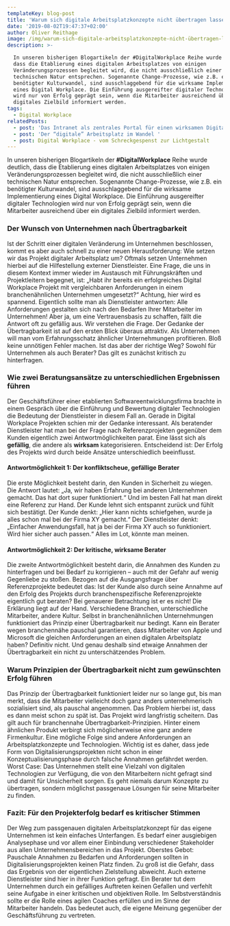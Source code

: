 ```yaml
---
templateKey: blog-post
title: 'Warum sich digitale Arbeitsplatzkonzepte nicht übertragen lassen '
date: '2019-08-02T19:47:37+02:00'
author: Oliver Reithage
image: /img/warum-sich-digitale-arbeitsplatzkonzepte-nicht-übertragen-lassen-.png
description: >-

  In unseren bisherigen Blogartikeln der #DigitalWorkplace Reihe wurde deutlich,
  dass die Etablierung eines digitalen Arbeitsplatzes von einigen
  Veränderungsprozessen begleitet wird, die nicht ausschließlich einer
  technischen Natur entsprechen. Sogenannte Change-Prozesse, wie z.B. ein
  benötigter Kulturwandel, sind ausschlaggebend für die wirksame Implementierung
  eines Digital Workplace. Die Einführung ausgereifter digitaler Technologien
  wird nur von Erfolg geprägt sein, wenn die Mitarbeiter ausreichend über ein
  digitales Zielbild informiert werden. 
tags:
  - Digital Workplace
relatedPosts:
  - post: 'Das Intranet als zentrales Portal für einen wirksamen Digital Workplace '
  - post: 'Der “digitale” Arbeitsplatz im Wandel '
  - post: Digital Workplace - vom Schreckgespenst zur Lichtgestalt
---
```

In unseren bisherigen Blogartikeln der **\#DigitalWorkplace** Reihe wurde deutlich, dass die Etablierung eines digitalen Arbeitsplatzes von einigen Veränderungsprozessen begleitet wird, die nicht ausschließlich einer technischen Natur entsprechen. Sogenannte Change-Prozesse, wie z.B. ein benötigter Kulturwandel, sind ausschlaggebend für die wirksame Implementierung eines Digital Workplace. Die Einführung ausgereifter digitaler Technologien wird nur von Erfolg geprägt sein, wenn die Mitarbeiter ausreichend über ein digitales Zielbild informiert werden. 

### Der Wunsch von Unternehmen nach Übertragbarkeit

Ist der Schritt einer digitalen Veränderung im Unternehmen beschlossen, kommt es aber auch schnell zu einer neuen Herausforderung: Wie setzen wir das Projekt digitaler Arbeitsplatz um? Oftmals setzen Unternehmen hierbei auf die Hilfestellung externer Dienstleister. Eine Frage, die uns in diesem Kontext immer wieder im Austausch mit Führungskräften und Projektleitern begegnet, ist: „Habt ihr bereits ein erfolgreiches Digital Workplace Projekt mit vergleichbaren Anforderungen in einem branchenähnlichen Unternehmen umgesetzt?“ Achtung, hier wird es spannend. Eigentlich sollte man als Dienstleister antworten: Alle Anforderungen gestalten sich nach den Bedarfen Ihrer Mitarbeiter im Unternehmen! Aber ja, um eine Vertrauensbasis zu schaffen, fällt die Antwort oft zu gefällig aus. Wir verstehen die Frage. Der Gedanke der Übertragbarkeit ist auf den ersten Blick überaus attraktiv. Als Unternehmen will man vom Erfahrungsschatz ähnlicher Unternehmungen profitieren. Bloß keine unnötigen Fehler machen. Ist das aber der richtige Weg? Sowohl für Unternehmen als auch Berater? Das gilt es zunächst kritisch zu hinterfragen. 

### Wie zwei Beratungsansätze zu unterschiedlichen Ergebnissen führen

Der Geschäftsführer einer etablierten Softwareentwicklungsfirma brachte in einem Gespräch über die Einführung und Bewertung digitaler Technologien die Bedeutung der Dienstleister in diesem Fall an. Gerade in Digital Workplace Projekten schien mir der Gedanke interessant. Als beratender Dienstleister hat man bei der Frage nach Referenzprojekten gegenüber dem Kunden eigentlich zwei Antwortmöglichkeiten parat. Eine lässt sich als **gefällig**, die andere als **wirksam** kategorisieren. Entscheidend ist: Der Erfolg des Projekts wird durch beide Ansätze unterschiedlich beeinflusst. 

#### Antwortmöglichkeit 1: Der konfliktscheue, gefällige Berater

Die erste Möglichkeit besteht darin, den Kunden in Sicherheit zu wiegen. Die Antwort lautet: „Ja, wir haben Erfahrung bei anderen Unternehmen gemacht. Das hat dort super funktioniert.“ Und im besten Fall hat man direkt eine Referenz zur Hand. Der Kunde lehnt sich entspannt zurück und fühlt sich bestätigt. Der Kunde denkt: „Hier kann nichts schiefgehen, wurde ja alles schon mal bei der Firma XY gemacht.“ Der Dienstleister denkt: „Einfacher Anwendungsfall, hat ja bei der Firma XY auch so funktioniert. Wird hier sicher auch passen.“ Alles im Lot, könnte man meinen. 

#### Antwortmöglichkeit 2: Der kritische, wirksame Berater

Die zweite Antwortmöglichkeit besteht darin, die Annahmen des Kunden zu hinterfragen und bei Bedarf zu korrigieren – auch mit der Gefahr auf wenig Gegenliebe zu stoßen. Bezogen auf die Ausgangsfrage über Referenzprojekte bedeutet das: Ist der Kunde also durch seine Annahme auf den Erfolg des Projekts durch branchenspezifische Referenzprojekte eigentlich gut beraten? Bei genauerer Betrachtung ist er es nicht! Die Erklärung liegt auf der Hand. Verschiedene Branchen, unterschiedliche Mitarbeiter, andere Kultur. Selbst in branchenähnlichen Unternehmungen funktioniert das Prinzip einer Übertragbarkeit nur bedingt. Kann ein Berater wegen branchennähe pauschal garantieren, dass Mitarbeiter von Apple und Microsoft die gleichen Anforderungen an einen digitalen Arbeitsplatz haben? Definitiv nicht. Und genau deshalb sind etwaige Annahmen der Übertragbarkeit ein nicht zu unterschätzendes Problem. 

### Warum Prinzipien der Übertragbarkeit nicht zum gewünschten Erfolg führen

Das Prinzip der Übertragbarkeit funktioniert leider nur so lange gut, bis man merkt, dass die Mitarbeiter vielleicht doch ganz anders unternehmerisch sozialisiert sind, als pauschal angenommen. Das Problem hierbei ist, dass es dann meist schon zu spät ist. Das Projekt wird langfristig scheitern. Das gilt auch für branchennahe Übertragbarkeit-Prinzipien. Hinter einem ähnlichen Produkt verbirgt sich möglicherweise eine ganz andere Firmenkultur. Eine mögliche Folge sind andere Anforderungen an Arbeitsplatzkonzepte und Technologien. Wichtig ist es daher, dass jede Form von Digitalisierungsprojekten nicht schon in einer Konzeptualisierungsphase durch falsche Annahmen gefährdet werden. Worst Case: Das Unternehmen stellt eine Vielzahl von digitalen Technologien zur Verfügung, die von den Mitarbeitern nicht gefragt sind und damit für Unsicherheit sorgen. Es geht niemals darum Konzepte zu übertragen, sondern möglichst passgenaue Lösungen für seine Mitarbeiter zu finden. 

### Fazit: Für den Projekterfolg bedarf es kritischer Stimmen

Der Weg zum passgenauen digitalen Arbeitsplatzkonzept für das eigene Unternehmen ist kein einfaches Unterfangen. Es bedarf einer ausgiebigen Analysephase und vor allem einer Einbindung verschiedener Stakeholder aus allen Unternehmensbereichen in das Projekt. Oberstes Gebot: Pauschale Annahmen zu Bedarfen und Anforderungen sollten in Digitalisierungsprojekten keinen Platz finden. Zu groß ist die Gefahr, dass das Ergebnis von der eigentlichen Zielstellung abweicht. Auch externe Dienstleister sind hier in ihrer Funktion gefragt. Ein Berater tut dem Unternehmen durch ein gefälliges Auftreten keinen Gefallen und verfehlt seine Aufgabe in einer kritischen und objektiven Rolle. Im Selbstverständnis sollte er die Rolle eines agilen Coaches erfüllen und im Sinne der Mitarbeiter handeln. Das bedeutet auch, die eigene Meinung gegenüber der Geschäftsführung zu vertreten.
